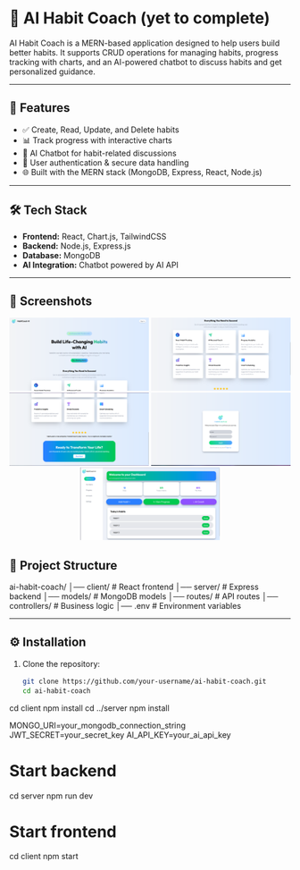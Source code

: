 # 🧠 AI Habit Coach (yet to complete)

AI Habit Coach is a MERN-based application designed to help users build better habits. It supports CRUD operations for managing habits, progress tracking with charts, and an AI-powered chatbot to discuss habits and get personalized guidance.

---

## 🚀 Features
- ✅ Create, Read, Update, and Delete habits  
- 📊 Track progress with interactive charts  
- 🤖 AI Chatbot for habit-related discussions  
- 🔐 User authentication & secure data handling  
- 🌐 Built with the MERN stack (MongoDB, Express, React, Node.js)  

---

## 🛠️ Tech Stack
- **Frontend:** React, Chart.js, TailwindCSS  
- **Backend:** Node.js, Express.js  
- **Database:** MongoDB  
- **AI Integration:** Chatbot powered by AI API  

---

## 📸 Screenshots
  <p align="center">
  <img src="screenshots/1.png" alt="Screenshot 1" width="250"/>
  <img src="screenshots/2.png" alt="Screenshot 2" width="250"/>
  <img src="screenshots/3.png" alt="Screenshot 3" width="250"/>
  <img src="screenshots/4.png" alt="Screenshot 3" width="250"/>
  <img src="screenshots/5.png" alt="Screenshot 3" width="250"/>
</p>


## 📂 Project Structure

ai-habit-coach/
│── client/       # React frontend
│── server/       # Express backend
│── models/       # MongoDB models
│── routes/       # API routes
│── controllers/  # Business logic
│── .env          # Environment variables


---

## ⚙️ Installation

1. Clone the repository:
   ```bash
   git clone https://github.com/your-username/ai-habit-coach.git
   cd ai-habit-coach

cd client
npm install
cd ../server
npm install

MONGO_URI=your_mongodb_connection_string
JWT_SECRET=your_secret_key
AI_API_KEY=your_ai_api_key


# Start backend
cd server
npm run dev

# Start frontend
cd client
npm start

